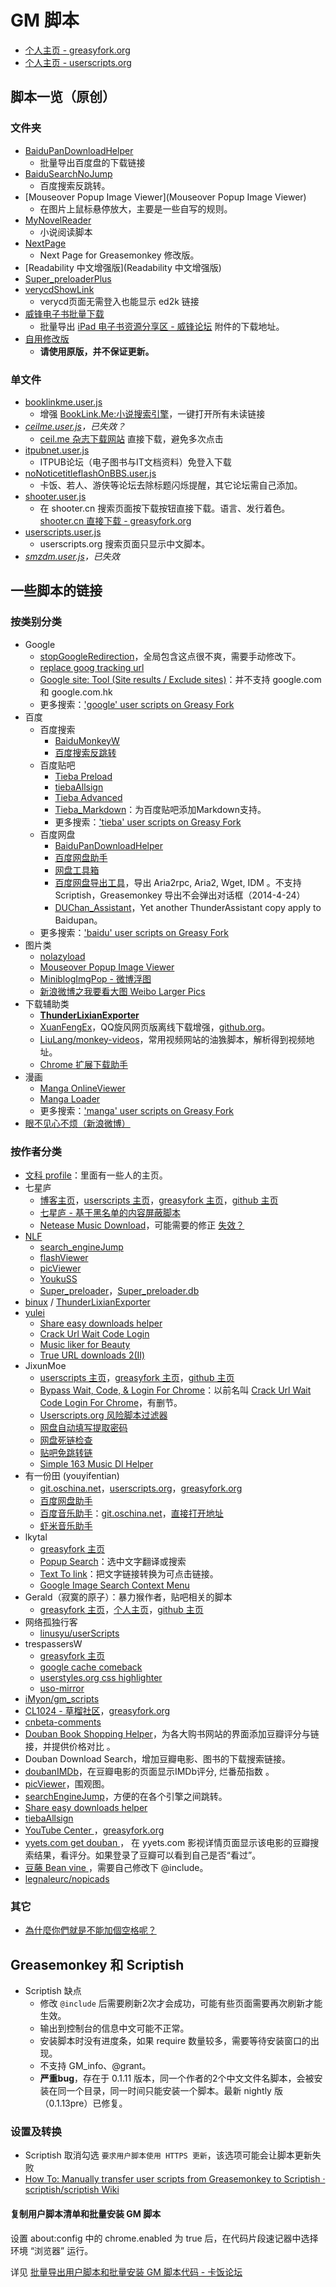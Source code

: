 GM 脚本
========

- [个人主页 - greasyfork.org][greasyfork_ywzhaiqi]
- [个人主页 - userscripts.org][userscripts_ywzhaiqi]

脚本一览（原创）
---------------

### 文件夹

- [BaiduPanDownloadHelper](BaiduPanDownloadHelper)
    - 批量导出百度盘的下载链接
- [BaiduSearchNoJump](BaiduSearchNoJump)
	- 百度搜索反跳转。
- [Mouseover Popup Image Viewer](Mouseover Popup Image Viewer)
    - 在图片上鼠标悬停放大，主要是一些自写的规则。
- [MyNovelReader](MyNovelReader)
	- 小说阅读脚本
- [NextPage](NextPage)
	- Next Page for Greasemonkey 修改版。
- [Readability 中文增强版](Readability 中文增强版)
- [Super_preloaderPlus](Super_preloaderPlus)
- [verycdShowLink](verycdShowLink)
    - verycd页面无需登入也能显示 ed2k 链接
- [威锋电子书批量下载](威锋电子书批量下载)
    - 批量导出 [iPad 电子书资源分享区 - 威锋论坛][] 附件的下载地址。
- [自用修改版](自用修改版)
    - **请使用原版，并不保证更新。**

### 单文件

- [booklinkme.user.js](booklinkme.user.js)
    - 增强 [BookLink.Me:小说搜索引擎][]，一键打开所有未读链接
- *[ceilme.user.js](ceilme.user.js)，已失效？*
    - [ceil.me 杂志下载网站][] 直接下载，避免多次点击
- [itpubnet.user.js](itpubnet.user.js)
    - ITPUB论坛（电子图书与IT文档资料）免登入下载
- [noNoticetitleflashOnBBS.user.js](noNoticetitleflashOnBBS.user.js)
    - 卡饭、若人、游侠等论坛去除标题闪烁提醒，其它论坛需自己添加。
- [shooter.user.js](shooter.user.js)
    - 在 shooter.cn 搜索页面按下载按钮直接下载。语言、发行着色。[shooter.cn 直接下载 - greasyfork.org][3]
- [userscripts.user.js](userscripts.user.js)
    - userscripts.org 搜索页面只显示中文脚本。
- *[smzdm.user.js](smzdm.user.js)，已失效*

一些脚本的链接
-------------

### 按类别分类

- Google
	- [stopGoogleRedirection][4]，全局包含这点很不爽，需要手动修改下。
	- [replace goog tracking url][5]
	- [Google site: Tool (Site results / Exclude sites)][6]：并不支持 google.com 和 google.com.hk
	- 更多搜索：['google' user scripts on Greasy Fork][7]
- 百度
	- 百度搜索
	    - [BaiduMonkeyW][8]
	    - [百度搜索反跳转][9]
	- 百度贴吧
	    - [Tieba Preload][10]
	    - [tiebaAllsign][11]
	    - [Tieba Advanced][12]
	    - [Tieba_Markdown][13]：为百度贴吧添加Markdown支持。
	    - 更多搜索：['tieba' user scripts on Greasy Fork][14]
	- 百度网盘
	    - [BaiduPanDownloadHelper][15]
	    - [百度网盘助手][16]
	    - [网盘工具箱][17]
	    - [百度网盘导出工具][18]，导出 Aria2rpc, Aria2, Wget, IDM 。不支持 Scriptish，Greasemonkey 导出不会弹出对话框（2014-4-24）
	    - [DUChan_Assistant][19]，Yet another ThunderAssistant copy apply to Baidupan。
	- 更多搜索：['baidu' user scripts on Greasy Fork][20]
- 图片类
    - [nolazyload][21]
    - [Mouseover Popup Image Viewer][22]
    - [MiniblogImgPop - 微博浮图][23]
    - [新浪微博之我要看大图 Weibo Larger Pics][24]
- 下载辅助类
	- **[ThunderLixianExporter][25]**
	- [XuanFengEx][26]，QQ旋风网页版离线下载增强，[github.org][27]。
	- [LiuLang/monkey-videos][28]，常用视频网站的油㺅脚本，解析得到视频地址。
	- [Chrome 扩展下载助手][29]
- 漫画
	- [Manga OnlineViewer][30]
	- [Manga Loader][31]
	- 更多搜索：['manga' user scripts on Greasy Fork][32]
- [眼不见心不烦（新浪微博）][33]

### 按作者分类

- [文科 profile][34]：里面有一些人的主页。
- 七星庐
	- [博客主页][35]，[userscripts 主页][36]，[greasyfork 主页][37]，[github 主页][38]
	- [七星庐 - 基于黑名单的内容屏蔽脚本][39]
	- [Netease Music Download][40]，可能需要的修正 [失效？][41]
- [NLF][42]
	- [search_engineJump][43]
    - [flashViewer][44]
    - [picViewer][45]
    - [YoukuSS][46]
    - [Super_preloader][47]，[Super_preloader.db][48]
- [binux][49] / [ThunderLixianExporter][50]
- [yulei][51]
    - [Share easy downloads helper][52]
    - [Crack Url Wait Code Login][53]
    - [Music liker for Beauty][54]
    - [True URL downloads 2(Ⅱ)][55]
- JixunMoe
	- [userscripts 主页][56]，[greasyfork 主页][57]，[github 主页][58]
	- [Bypass Wait, Code, & Login For Chrome][59]：以前名叫 [Crack Url Wait Code Login For Chrome][60]，有删节。
    - [Userscripts.org 风险脚本过滤器][61]
    - [网盘自动填写提取密码][62]
    - [网盘死链检查][63]
    - [贴吧免跳转链][64]
    - [Simple 163 Music Dl Helper][65]
- 有一份田 (youyifentian)
	- [git.oschina.net][66]，[userscripts.org][67]，[greasyfork.org][68]
	- [百度网盘助手][69]
	- [百度音乐助手][70]：[git.oschina.net][71]，[直接打开地址][72]
	- [虾米音乐助手][73]
- lkytal
	- [greasyfork 主页][74]
	- [Popup Search][75]：选中文字翻译或搜索
	- [Text To link][76]：把文字链接转换为可点击链接。
	- [Google Image Search Context Menu][77]
- Gerald（寂寞的原子）：暴力猴作者，贴吧相关的脚本
	- [greasyfork 主页][78]，[个人主页][79]，[github 主页][80]
- 网络孤独行客
	- [linusyu/userScripts][81]
- trespassersW
	- [greasyfork 主页][82]
	- [google cache comeback][83]
	- [userstyles.org css highlighter][84]
	- [uso-mirror][85]
- [iMyon/gm_scripts][86]
- [CL1024 - 草榴社区][87]，[greasyfork.org][88]
- [cnbeta-comments][89]
- [Douban Book Shopping Helper][90]，为各大购书网站的界面添加豆瓣评分与链接，并提供价格对比 。
- Douban Download Search，增加豆瓣电影、图书的下载搜索链接。
- [doubanIMDb][91]，在豆瓣电影的页面显示IMDb评分, 烂番茄指数 。
- [picViewer][92]，围观图。
- [searchEngineJump][93]，方便的在各个引擎之间跳转。
- [Share easy downloads helper ][94]
- [tiebaAllsign][95]
- [YouTube Center ][96]，[greasyfork.org][97]
- [yyets.com get douban ][98]， 在 yyets.com 影视详情页面显示该电影的豆瓣搜索结果，看评分。如果登录了豆瓣可以看到自己是否“看过”。
- [豆藤 Bean vine ][99]，需要自己修改下 @include。
- [legnaleurc/nopicads][100]

### 其它

- [為什麼你們就是不能加個空格呢？][101]


Greasemonkey 和 Scriptish
-------------------------

- Scriptish 缺点
	- 修改 `@include` 后需要刷新2次才会成功，可能有些页面需要再次刷新才能生效。
	- 输出到控制台的信息中文可能不正常。
	- 安装脚本时没有进度条，如果 require 数量较多，需要等待安装窗口的出现。
	- 不支持 GM_info、@grant。
	- **严重bug**，存在于 0.1.11 版本，同一个作者的2个中文文件名脚本，会被安装在同一个目录，同一时间只能安装一个脚本。最新 nightly 版（0.1.13pre）已修复。

### 设置及转换

- Scriptish 取消勾选 `要求用户脚本使用 HTTPS 更新`，该选项可能会让脚本更新失败
- [How To: Manually transfer user scripts from Greasemonkey to Scriptish · scriptish/scriptish Wiki][102]

#### 复制用户脚本清单和批量安装 GM 脚本

设置 about:config 中的 chrome.enabled 为 true 后，在代码片段速记器中选择环境 “浏览器” 运行。

详见 [批量导出用户脚本和批量安装 GM 脚本代码 - 卡饭论坛][103]


[greasyfork_ywzhaiqi]: https://greasyfork.org/users/145-ywzhaiqi
[userscripts_ywzhaiqi]: http://userscripts.org:8080/users/138842/scripts
[BookLink.Me:小说搜索引擎]: http://booklink.me/
[iPad 电子书资源分享区 - 威锋论坛]: http://bbs.feng.com/thread-htm-fid-224.html



[ceil.me 杂志下载网站]: http://www.ceil.me/
[3]: https://greasyfork.org/scripts/304
[4]: http://userscripts.org:8080/scripts/show/186798
[5]: https://greasyfork.org/scripts/2283-replace-goog-tracking-url
[6]: https://greasyfork.org/scripts/1679-google-site-tool-site-results-exclude-sites
[7]: https://greasyfork.org/scripts/search?q=google
[8]: http://userscripts.org/scripts/show/131861
[9]: http://userscripts.org/scripts/show/161812
[10]: http://userscripts.org/scripts/show/423917
[11]: http://userscripts.org/scripts/show/141939
[12]: http://userscripts.org/scripts/show/152918
[13]: https://greasyfork.org/scripts/1921-tieba-markdown
[14]: https://greasyfork.org/scripts/search?q=tieba
[15]: http://userscripts.org:8080/scripts/show/162138
[16]: https://greasyfork.org/scripts/986-%E7%99%BE%E5%BA%A6%E7%BD%91%E7%9B%98%E5%8A%A9%E6%89%8B
[17]: http://userscripts.org:8080/scripts/show/159911
[18]: http://userscripts.org:8080/scripts/show/178301
[19]: http://userscripts.org:8080/scripts/show/141767
[20]: https://greasyfork.org/scripts/search?q=baidu
[21]: http://userscripts.org/scripts/show/151249
[22]: http://userscripts.org/scripts/show/109262
[23]: http://userscripts.org/scripts/show/83994
[24]: http://userscripts.org/scripts/show/173273
[25]: http://binux.github.io/ThunderLixianExporter/
[26]: https://greasyfork.org/scripts/354-xuanfengex
[27]: https://github.com/rhyzx/xuanfeng-userscript
[28]: https://github.com/LiuLang/monkey-videos
[29]: http://userscripts.org:8080/scripts/show/156472
[30]: https://greasyfork.org/scripts/1319-manga-onlineviewer
[31]: https://greasyfork.org/scripts/692-manga-loader
[32]: https://greasyfork.org/scripts/search?q=manga
[33]: https://greasyfork.org/scripts/1708-%E7%9C%BC%E4%B8%8D%E8%A7%81%E5%BF%83%E4%B8%8D%E7%83%A6-%E6%96%B0%E6%B5%AA%E5%BE%AE%E5%8D%9A/
[34]: https://greasyfork.org/users/54-%E6%96%87%E7%A7%91
[35]: http://qixinglu.com/
[36]: http://userscripts.org:8080/users/78308/scripts
[37]: https://greasyfork.org/users/1359-muzuiget
[38]: https://github.com/muzuiget/greasemonkey-scripts
[39]: http://qixinglu.com/post/blacklist_blocker_greasemonkey_script.html
[40]: https://greasyfork.org/scripts/1099-netease-music-download
[41]: https://greasyfork.org/forum/discussion/531/%E5%A4%B1%E6%95%88#latest
[42]: http://userscripts.org:8080/users/202260/scripts
[43]: http://userscripts.org:8080/scripts/show/84970
[44]: http://userscripts.org:8080/scripts/show/187351
[45]: http://userscripts.org:8080/scripts/show/105741
[46]: http://userscripts.org:8080/scripts/show/84972
[47]: http://userscripts.org:8080/scripts/show/84937
[48]: http://userscripts.org:8080/scripts/show/93080
[49]: https://github.com/binux
[50]: https://github.com/binux/ThunderLixianExporter
[51]: http://userscripts.org:8080/users/494707/scripts
[52]: http://userscripts.org:8080/scripts/show/155175
[53]: http://userscripts.org:8080/scripts/show/153190
[54]: http://userscripts.org:8080/scripts/show/161719
[55]: http://userscripts.org:8080/scripts/show/157556
[56]: http://userscripts.org:8080/users/474953/scripts
[57]: https://greasyfork.org/users/44-jixunmoe
[58]: https://github.com/JixunMoe
[59]: https://greasyfork.org/scripts/125-bypass-wait-code-login-for-chrome
[60]: http://userscripts.org:8080/scripts/show/157621
[61]: http://userscripts.org:8080/scripts/show/164600
[62]: https://greasyfork.org/scripts/1002-%E7%BD%91%E7%9B%98%E8%87%AA%E5%8A%A8%E5%A1%AB%E5%86%99%E6%8F%90%E5%8F%96%E5%AF%86%E7%A0%81
[63]: https://greasyfork.org/scripts/1262-%E7%BD%91%E7%9B%98%E6%AD%BB%E9%93%BE%E6%A3%80%E6%9F%A5
[64]: https://greasyfork.org/scripts/126-%E8%B4%B4%E5%90%A7%E5%85%8D%E8%B7%B3%E8%BD%AC%E9%93%BE
[65]: https://greasyfork.org/scripts/2733-simple-163-music-dl-helper
[66]: http://git.oschina.net/youyifentian
[67]: http://userscripts.org:8080/users/528225/scripts
[68]: https://greasyfork.org/users/297-%E6%9C%89%E4%B8%80%E4%BB%BD%E7%94%B0
[69]: https://greasyfork.org/scripts/986-%E7%99%BE%E5%BA%A6%E7%BD%91%E7%9B%98%E5%8A%A9%E6%89%8B
[70]: https://greasyfork.org/scripts/483-%E7%99%BE%E5%BA%A6%E9%9F%B3%E4%B9%90%E5%8A%A9%E6%89%8B
[71]: http://git.oschina.net/youyifentian/script_baidumusic
[72]: http://git.oschina.net/youyifentian/script_baidumusic/raw/master/baidumusicscript.js
[73]: https://greasyfork.org/scripts/987-%E8%99%BE%E7%B1%B3%E9%9F%B3%E4%B9%90%E5%8A%A9%E6%89%8B
[74]: https://greasyfork.org/users/152-lkytal
[75]: https://greasyfork.org/scripts/340-popup-search
[76]: https://greasyfork.org/scripts/342-text-to-link
[77]: https://greasyfork.org/scripts/344-google-image-search-context-menu
[78]: https://greasyfork.org/users/48-gerald
[79]: http://geraldl.ml/
[80]: https://github.com/gera2ld
[81]: https://github.com/linusyu/userScripts
[82]: https://greasyfork.org/users/5-trespassersw
[83]: https://greasyfork.org/scripts/725-google-cache-comeback
[84]: https://greasyfork.org/scripts/41-userstyles-org-css-highlighter
[85]: https://greasyfork.org/scripts/2222-uso-mirror
[86]: https://github.com/iMyon/gm_scripts
[87]: http://userscripts.org:8080/scripts/show/151695
[88]: https://greasyfork.org/scripts/1983-cl1024
[89]: http://userscripts.org:8080/scripts/show/152818
[90]: http://userscripts.org:8080/scripts/show/172327
[91]: http://userscripts.org:8080/scripts/show/103552
[92]: http://userscripts.org:8080/scripts/show/105741
[93]: http://userscripts.org:8080/scripts/show/84970
[94]: http://userscripts.org:8080/scripts/show/155175
[95]: https://greasyfork.org/scripts/152-tiebaallsign
[96]: http://userscripts.org:8080/scripts/show/114002
[97]: https://greasyfork.org/scripts/943-youtube-center
[98]: http://userscripts.org:8080/scripts/show/131503
[99]: http://userscripts.org:8080/scripts/show/49911
[100]: https://github.com/legnaleurc/nopicads
[101]: https://greasyfork.org/scripts/2185-%E7%82%BA%E4%BB%80%E9%BA%BC%E4%BD%A0%E5%80%91%E5%B0%B1%E6%98%AF%E4%B8%8D%E8%83%BD%E5%8A%A0%E5%80%8B%E7%A9%BA%E6%A0%BC%E5%91%A2
[102]: https://github.com/scriptish/scriptish/wiki/How-To%3A--Manually-transfer-user-scripts-from-Greasemonkey-to-Scriptish
[103]: http://bbs.kafan.cn/thread-1747445-1-1.html
